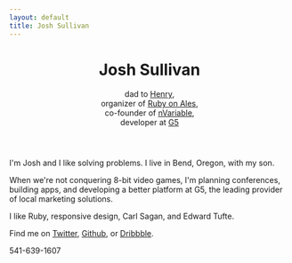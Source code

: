 ```yaml
---
layout: default
title: Josh Sullivan
---
```

 <header>
   <h1> Josh Sullivan</h1>
   <p class="light">
     dad to <a href="">Henry</a>,
     <br />
     organizer of <a href="http://ruby.onales.com">Ruby on Ales</a>,
     <br />
     co-founder of <a href="http://nvariable.com">nVariable</a>,
     <br />developer at <a href="http://twitter.com/#!/g5platform">G5</a>
   </p>
 </header>

I'm Josh and I like solving problems. I live in Bend, Oregon, with my son. 

When we're not conquering 8-bit video games, I'm  planning conferences, building apps, and developing a better platform at G5, the leading provider of local marketing solutions.

I like Ruby, responsive design, Carl Sagan, and Edward Tufte.

Find me on [Twitter](http://twitter.com/jsullivandigs), [Github](http://github.com/jsullivan), or [Dribbble](http://dribbble.com/jsullivandigs).

541-639-1607